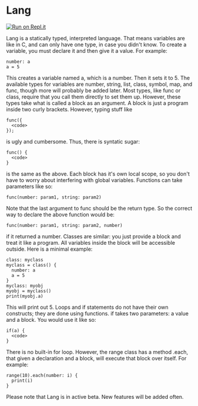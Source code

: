 # Lang
[![Run on Repl.it](https://repl.it/badge/github/Lang-Language/Lang)](https://repl.it/github/Lang-Language/Lang)


Lang is a statically typed, interpreted language.
That means variables are like in C, and can only have one type, in case you didn't know.
To create a variable, you must declare it and then give it a value.
For example:
```
number: a
a = 5
```
This creates a variable named a, which is a number.
Then it sets it to 5.
The available types for variables are number, string, list, class, symbol, map, and func, though more will probably be added later.
Most types, like func or class, require that you call them directly to set them up.
However, these types take what is called a block as an argument.
A block is just a program inside two curly brackets.
However, typing stuff like 
```
func({
  <code>
});
```
is ugly and cumbersome.
Thus, there is syntatic sugar:
```
func() {
  <code>
}
```
is the same as the above.
Each block has it's own local scope, so you don't have to worry about interfering with global variables.
Functions can take parameters like so:
```
func(number: param1, string: param2)
```
Note that the last argument to func should be the return type.
So the correct way to declare the above function would be:
```
func(number: param1, string: param2, number)
```
if it returned a number.
Classes are similar: you just provide a block and treat it like a program.
All variables inside the block will be accessible outside.
Here is a minimal example:
```
class: myclass
myclass = class() {
  number: a
  a = 5
}
myclass: myobj
myobj = myclass()
print(myobj.a)
```
This will print out 5.
Loops and if statements do not have their own constructs; they are done using functions.
if takes two parameters: a value and a block.
You would use it like so:
```
if(a) {
  <code>
}
```
There is no built-in for loop. However, the range class has a method .each, that given a declaration and a block, will execute that block over itself.
For example:
```
range(10).each(number: i) {
  print(i)
}
```
Please note that Lang is in active beta. New features will be added often.

